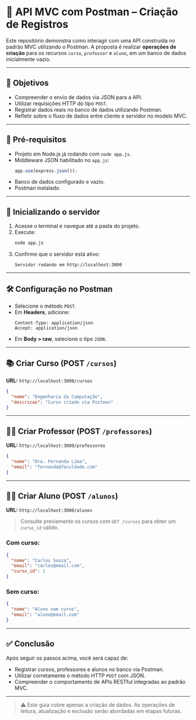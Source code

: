 
# 📘 API MVC com Postman – Criação de Registros

Este repositório demonstra como interagir com uma API construída no padrão MVC utilizando o Postman. A proposta é realizar **operações de criação** para os recursos `curso`, `professor` e `aluno`, em um banco de dados inicialmente vazio.

---

## 🎯 Objetivos

- Compreender o envio de dados via JSON para a API.
- Utilizar requisições HTTP do tipo `POST`.
- Registrar dados reais no banco de dados utilizando Postman.
- Refletir sobre o fluxo de dados entre cliente e servidor no modelo MVC.

---

## 🧰 Pré-requisitos

- Projeto em Node.js já rodando com `node app.js`.
- Middleware JSON habilitado no `app.js`:
  ```js
  app.use(express.json());
  ```
- Banco de dados configurado e vazio.
- Postman instalado.

---

## 🚀 Inicializando o servidor

1. Acesse o terminal e navegue até a pasta do projeto.
2. Execute:
   ```bash
   node app.js
   ```
3. Confirme que o servidor está ativo:
   ```
   Servidor rodando em http://localhost:3000
   ```

---

## 🛠️ Configuração no Postman

- Selecione o método `POST`.
- Em **Headers**, adicione:
  ```
  Content-Type: application/json
  Accept: application/json
  ```
- Em **Body > raw**, selecione o tipo `JSON`.

---

## 📚 Criar Curso (POST `/cursos`)

**URL:** `http://localhost:3000/cursos`

```json
{
  "nome": "Engenharia da Computação",
  "descricao": "Curso criado via Postman"
}
```

---

## 👨‍🏫 Criar Professor (POST `/professores`)

**URL:** `http://localhost:3000/professores`

```json
{
  "nome": "Dra. Fernanda Lima",
  "email": "fernanda@faculdade.com"
}
```

---

## 👨‍🎓 Criar Aluno (POST `/alunos`)

**URL:** `http://localhost:3000/alunos`

> Consulte previamente os cursos com `GET /cursos` para obter um `curso_id` válido.

### Com curso:
```json
{
  "nome": "Carlos Souza",
  "email": "carlos@email.com",
  "curso_id": 1
}
```

### Sem curso:
```json
{
  "nome": "Aluno sem curso",
  "email": "aluno@email.com"
}
```

---

## ✅ Conclusão

Após seguir os passos acima, você será capaz de:

- Registrar cursos, professores e alunos no banco via Postman.
- Utilizar corretamente o método HTTP `POST` com JSON.
- Compreender o comportamento de APIs RESTful integradas ao padrão MVC.

---

> ⚠️ Este guia cobre apenas a criação de dados. As operações de leitura, atualização e exclusão serão abordadas em etapas futuras.
